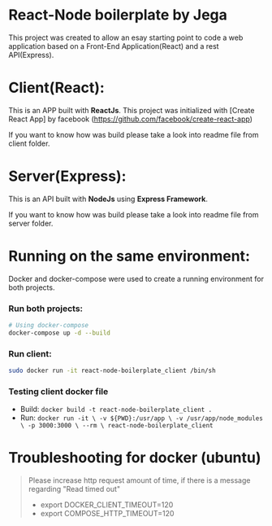 # React-Node boilerplate by Jega
This project was created to allow an esay starting point to code a web application based on a Front-End Application(React) and a rest API(Express).

# Client(React):
This is an APP built with **ReactJs**. This project was initialized with [Create React App] by facebook (https://github.com/facebook/create-react-app)

If you want to know how was build please take a look into readme file from client folder.

# Server(Express):
This is an API built with **NodeJs** using **Express Framework**.

If you want to know how was build please take a look into readme file from server folder.

# Running on the same environment:
Docker and docker-compose were used to create a running environment for both projects.

### Run both projects:
```sh
# Using docker-compose
docker-compose up -d --build
```

### Run client:
```sh
sudo docker run -it react-node-boilerplate_client /bin/sh
```

### Testing client docker file

  - Build: `docker build -t react-node-boilerplate_client .`
  - Run: `docker run -it \
          -v ${PWD}:/usr/app \
          -v /usr/app/node_modules \
          -p 3000:3000 \
          --rm \
          react-node-boilerplate_client`

# Troubleshooting for docker (ubuntu)

> Please increase http request amount of time, if there is a message regarding "Read timed out"
> * export DOCKER_CLIENT_TIMEOUT=120
> * export COMPOSE_HTTP_TIMEOUT=120
